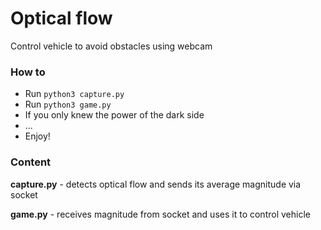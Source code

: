 # Optical flow

Control vehicle to avoid obstacles using webcam

### How to

* Run `python3 capture.py`
* Run `python3 game.py`
* If you only knew the power of the dark side
* ...
* Enjoy!

### Content

**capture.py** - detects optical flow and sends its average magnitude via socket

**game.py** - receives magnitude from socket and uses it to control vehicle
